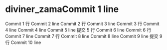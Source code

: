 # diviner_zamaCommit 1 line
Commit 1 行
Commit 2 line
Commit 2 行
Commit 3 line
Commit 3 行
Commit 4 line
Commit 4 line
Commit 5 line
提交 5 行
Commit 6 line
Commit 6 行
Commit 7 line
Commit 7 行
Commit 8 line
Commit 8 line
Commit 9 line
提交 9 行
Commit 10 line
